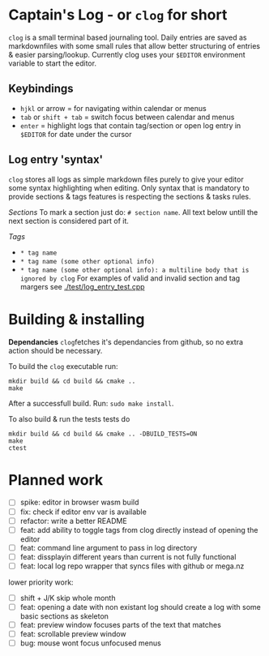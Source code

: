 # Captain's Log - or `clog` for short
`clog` is a small terminal based journaling tool. Daily entries are saved as markdownfiles
with some small rules that allow better structuring of entries & easier parsing/lookup.
Currently clog uses your `$EDITOR` environment variable to start the editor. 

## Keybindings 
- `hjkl` or arrow = for navigating within calendar or menus
- `tab` or `shift + tab` =  switch focus between calendar and menus
- `enter` = highlight logs that contain tag/section or open log entry in `$EDITOR` for date under the cursor

## Log entry 'syntax'
`clog` stores all logs as simple markdown files purely to give your editor some syntax highlighting
when editing. Only syntax that is mandatory to provide sections & tags features is respecting the sections & tasks rules.

*Sections*
To mark a section just do: `# section name`. All text below untill the next section is considered part of it.

*Tags*
- `* tag name`
- `* tag name (some other optional info)`
- `* tag name (some other optional info): a multiline body that is ignored by clog`
For examples of valid and invalid section and tag margers see [./test/log_entry_test.cpp](./test/log_entry_test.cpp)

# Building & installing
**Dependancies**
`clog`fetches it's dependancies from github, so no extra action should be necessary.


To build the `clog` executable run:
```
mkdir build && cd build && cmake ..
make 
```
After a successfull build. Run: `sudo make install`.

To also build & run the tests tests do
```
mkdir build && cd build && cmake .. -DBUILD_TESTS=ON
make 
ctest
```

# Planned work
- [ ] spike: editor in browser wasm build
- [ ] fix: check if editor env var is available
- [ ] refactor: write a better README
- [ ] feat: add ability to toggle tags from clog directly instead of opening the editor
- [ ] feat: command line argument to pass in log directory
- [ ] feat: dissplayin different years than current is not fully functional
- [ ] feat: local log repo wrapper that syncs files with github or mega.nz

lower priority work:
- [ ] shift + J/K skip whole month
- [ ] feat: opening a date with non existant log should create a log with some basic sections as skeleton
- [ ] feat: preview window focuses parts of the text that matches
- [ ] feat: scrollable preview window
- [ ] bug: mouse wont focus unfocused menus
